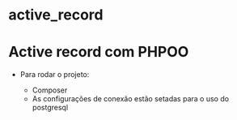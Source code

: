 # active_record
<h1>Active record com PHPOO</h1>
<ul>
    <li>Para rodar o projeto: </li>
        <ul>
            <li>Composer</li>
            <li>As configurações de conexão estão setadas para o uso do postgresql</li>
        </ul>
    </li>
</ul>
